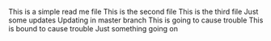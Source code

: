 

This is a simple read me file
This is the second file
This is the third file
Just some updates
Updating in master branch
This is going to cause trouble
This is bound to cause trouble
Just something going on
